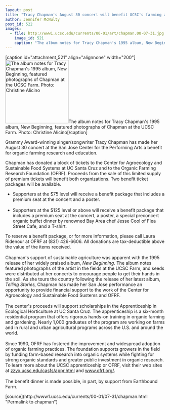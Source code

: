 ```yaml
---
layout: post
title: "Tracy Chapman's August 30 concert will benefit UCSC's farming apprenticeship"
author: Jennifer McNulty
post_id: 522
images:
  - file: http://www1.ucsc.edu/currents/00-01/art/chapman.00-07-31.jpg
    image_id: 521
    caption: "The album notes for Tracy Chapman's 1995 album, New Beginning, featured photographs of Chapman at the UCSC Farm. Photo: Christine Alicino"
---
```


[caption id="attachment_521" align="alignnone" width="200"]<a href="http://localhost/mysite/wp-content/uploads/2000/07/chapman.00-07-31.jpg"><img class="size-full wp-image-521" src="http://localhost/mysite/wp-content/uploads/2000/07/chapman.00-07-31.jpg" alt="The album notes for Tracy Chapman's 1995 album, New Beginning, featured photographs of Chapman at the UCSC Farm. Photo: Christine Alicino" width="200" height="200" /></a>The album notes for Tracy Chapman's 1995 album, New Beginning, featured photographs of Chapman at the UCSC Farm. Photo: Christine Alicino[/caption]
<p>
  Grammy Award-winning singer/songwriter Tracy Chapman has made her August 30 concert at the San Jose Center for the Performing Arts a benefit for organic farming research and education.
</p>
<p>
  Chapman has donated a block of tickets to the Center for Agroecology and Sustainable Food Systems at UC Santa Cruz and to the Organic Farming Research Foundation (OFRF). Proceeds from the sale of this limited supply of premium tickets will benefit both organizations. Two benefit ticket packages will be available.
</p>
<ul>
  <li>Supporters at the $75 level will receive a benefit package that includes a premium seat at the concert and a poster.<br>
    <br>
  </li>
  <li>Supporters at the $125 level or above will receive a benefit package that includes a premium seat at the concert, a poster, a special preconcert organic buffet dinner by renowned Bay Area chef Jesse Cool of Flea Street Cafe, and a T-shirt.
  </li>
</ul>
<p>
  To reserve a benefit package, or for more information, please call Laura Ridenour at OFRF at (831) 426-6606. All donations are tax-deductible above the value of the items received.<br>
  <br>
  Chapman's support of sustainable agriculture was apparent with the 1995 release of her widely praised album, <i>New Beginning.</i> The album notes featured photographs of the artist in the fields at the UCSC Farm, and seeds were distributed at her concerts to encourage people to get their hands in the soil. As she tours the country following the release of her latest album, <i>Telling Stories,</i> Chapman has made her San Jose performance an opportunity to provide financial support to the work of the Center for Agroecology and Sustainable Food Sustems and OFRF.<br>
  <br>
  The center's proceeds will support scholarships in the Apprenticeship in Ecological Horticulture at UC Santa Cruz. The apprenticeship is a six-month residential program that offers rigorous hands-on training in organic farming and gardening. Nearly 1,000 graduates of the program are working on farms and in rural and urban agricultural programs across the U.S. and around the world.<br>
  <br>
  Since 1990, OFRF has fostered the improvement and widespread adoption of organic farming practices. The foundation supports growers in the field by funding farm-based research into organic systems while fighting for strong organic standards and greater public investment in organic research. To learn more about the UCSC apprenticeship or OFRF, visit their web sites at <a href="http://zzyx.ucsc.edu/casfs/appr.html">zzyx.ucsc.edu/casfs/appr.html</a> and <a href="http://www.ofrf.org/">www.ofrf.org/</a>.<br>
  <br>
  The benefit dinner is made possible, in part, by support from Earthbound Farm.
</p>
<p>

</p>
[source](http://www1.ucsc.edu/currents/00-01/07-31/chapman.html "Permalink to chapman")

